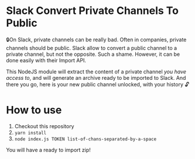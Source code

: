 # Slack Convert Private Channels To Public

🔒On Slack, private channels can be really bad. Often in companies, private channels should be public.
Slack allow to convert a public channel to a private channel, but not the opposite. Such a shame.
However, it can be done easily with their Import API.

This NodeJS module will extract the content of a private channel *you have access to*, and will generate an archive ready to be imported to Slack. And there you go, here is your new public channel unlocked, with your history 🔓

# How to use

1. Checkout this repository
2. `yarn install`
3. `node index.js TOKEN list-of-chans-separated-by-a-space`

You will have a ready to import zip!